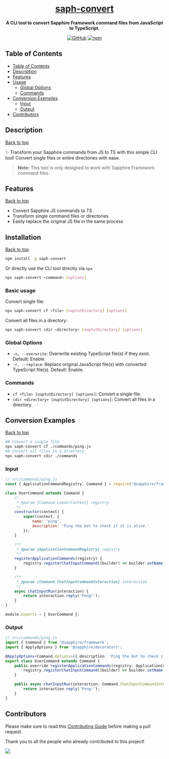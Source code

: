 <div align="center">

# [saph-convert](https://github.com/fearandesire/saph-convert)

**A CLI tool to convert Sapphire Framework command files from JavaScript to TypeScript.**

[![GitHub](https://img.shields.io/github/license/fearandesire/saph-convert?style=flat-square)](https://github.com/fearandesire/cli/blob/main/LICENSE.md)
[![npm](https://img.shields.io/npm/v/saph-convert?color=crimson&logo=npm&style=flat-square)](https://www.npmjs.com/package/saph-convert)

</div>

## Table of Contents

-   [Table of Contents](#table-of-contents)
-   [Description](#description)
-   [Features](#features)
-   [Usage](#usage)
    -   [Global Options](#global-options)
    -   [Commands](#commands)
-   [Conversion Exemples](#conversion-exemples)
    -   [Input](#input)
    -   [Output](#output)
-   [Contributors](#contributors)

## Description

[Back to top][toc]

✨ Transform your Sapphire commands from JS to TS with this simple CLI tool! Convert single files or entire directories with ease.

> **Note:** This tool is only designed to work with Sapphire Framework command files.

## Features

[Back to top][toc]

-   Convert Sapphire JS commands to TS
-   Transform single command files or directories
-   Easily replace the original JS file in the same process

## Installation

[Back to top][toc]

```bash
npm install -g saph-convert
```

Or directly use the CLI tool directly via `npx`

```bash
npx saph-convert <command> [options]
```

### Basic usage

Convert single file:

```bash
npx saph-convert cf <file> [ouptutDirectory] [options]
```

Convert all files in a directory:

```bash
npx saph-convert cdir <directory> [ouptutDirectory] [options]
```

### Global Options

-   `-o, --overwrite`: Overwrite existing TypeScript file(s) if they exist. Default: Enable.
-   `-r, --replace`: Replace original JavaScript file(s) with converted TypeScript file(s). Default: Enable.

### Commands

-   `cf <file> [ouptutDirectory] [options]`: Convert a single file.
-   `cdir <directory> [ouptutDirectory] [options]`: Convert all files in a directory.

## Conversion Examples

[Back to top][toc]

```bash
## Convert a single file
npx saph-convert cf ./commands/ping.js
## Convert all files in a directory
npx saph-convert cdir ./commands
```

### Input

```javascript
// src/commands/ping.js
const { ApplicationCommandRegistry, Command } = require('@sapphire/framework');

class UserCommand extends Command {
	/*
	 * @param {Command.LoaderContext} registry
	 */
	constructor(context) {
		super(context, {
			name: 'ping',
			description: 'Ping the bot to check if it is alive.'
		});
	}

	/**
	 * @param {ApplicationCommandRegistry} registry
	 */
	registerApplicationCommands(registry) {
		registry.registerChatInputCommand((builder) => builder.setName(this.name).setDescription(this.description));
	}

	/**
	 * @param {Command.ChatInputCommandInteraction} interaction
	 */
	async chatInputRun(interaction) {
		return interaction.reply('Pong!');
	}
}

module.exports = { UserCommand };
```

### Output

```typescript
// src/commands/ping.ts
import { Command } from '@sapphire/framework';
import { ApplyOptions } from '@sapphire/decorators';

@ApplyOptions<Command.Options>({ description: 'Ping the bot to check if it is alive.' })
export class UserCommand extends Command {
	public override registerApplicationCommands(registry: ApplicationCommandRegistry) {
		registry.registerChatInputCommand((builder) => builder.setName(this.name).setDescription(this.description));
	}

	public async chatInputRun(interaction: Command.ChatInputCommandInteraction) {
		return interaction.reply('Pong!');
	}
}
```

## Contributors

Please make sure to read this [Contributing Guide][contributing] before making a pull request.

Thank you to all the people who already contributed to this project!

<a href="https://github.com/fearandesire/saph-convert/graphs/contributors">
  <img src="https://contrib.rocks/image?repo=fearandesire/saph-convert" />
</a>

[contributing]: https://github.com/sapphiredev/.github/blob/main/.github/CONTRIBUTING.md
[toc]: #table-of-contents
